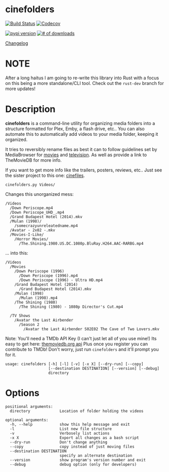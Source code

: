 cinefolders
===========
[![Build Status](https://travis-ci.org/hgibs/cinefolders.svg?branch=master)](https://travis-ci.org/hgibs/cinefolders)
[![Codecov](https://img.shields.io/codecov/c/github/hgibs/cinefolders/master.svg)](https://codecov.io/gh/hgibs/cinefolders/)

[![pypi version](https://img.shields.io/pypi/v/cinefolders.svg)](https://pypi.python.org/pypi/cinefolders)
[![# of downloads](https://img.shields.io/pypi/dm/cinefolders.svg)](https://pypi.python.org/pypi/cinefolders)

[Changelog](https://github.com/hgibs/cinefolders/releases)

# NOTE
After a long haitus I am going to re-write this library into Rust with a focus on this being a more standalone/CLI tool. Check out the `rust-dev` branch for more updates!

# Description
**cinefolders** is a command-line utility for organizing media folders into a structure formatted for Plex,
Emby, a flash drive, etc.. You can also automate this to automatically add videos to your media folder, keeping
it organized.

It tries to reversibly rename files as best it can to follow guidelines set by MediaBrowser
 for [movies](https://github.com/MediaBrowser/Wiki/wiki/Movie%20naming) and 
[television](https://github.com/MediaBrowser/Wiki/wiki/TV%20naming). As well as provide a 
link to TheMovieDB for more info. 

If you want to get more info like the trailers, posters, reviews, etc.. Just see the 
sister project to this one: [cinefiles](https://github.com/hgibs/cinefiles).

```
cinefolders.py Videos/
```

Changes this unorganized mess:

    /Videos  
      /Down Periscope.mp4
      /Down Periscope_UHD_.mp4
      /Grand Budapest Hotel (2014).mkv
      /Mulan (1998)/  
        /somecrazyunreleatedname.mp4
      /Avatar - 2x02 -.mkv
      /Movies-I-Like/  
        /Horror Movies/
          /The.Shining.1980.US.DC.1080p.BluRay.H264.AAC-RARBG.mp4

... into this:

    /Videos
      /Movies
        /Down Periscope (1996)
          /Down Periscope (1996).mp4
          /Down Periscope (1996) - Ultra HD.mp4
        /Grand Budapest Hotel (2014)
          /Grand Budapest Hotel (2014).mkv
        /Mulan (1998)
          /Mulan (1998).mp4
        /The Shining (1980)  
          /The Shining (1980) - 1080p Director's Cut.mp4
                
      /TV Shows
        /Avatar the Last Airbender 
          /Season 2
            /Avatar the Last Airbender S02E02 The Cave of Two Lovers.mkv
            
Note: You'll need a TMDb API Key (I can't just let all of you use mine!) Its easy to get
here: [themoviedb.org api](https://www.themoviedb.org/settings/api) Plus once you register 
you can contribute to TMDb! Don't worry, just run `cinefolders` and it'll prompt you for it.


```
usage: cinefolders [-h] [-l] [-v] [-x X] [--dry-run] [--copy]
                   [--destination DESTINATION] [--version] [--debug]
                   directory
```

# Options
```
positional arguments:
  directory             Location of folder holding the videos

optional arguments:
  -h, --help            show this help message and exit
  -l                    List new file structure
  -v                    Verbosely list actions
  -x X                  Export all changes as a bash script
  --dry-run             Don't change anything
  --copy                copy instead of just moving files
  --destination DESTINATION
                        specify an alternate destination
  --version             show program's version number and exit
  --debug               debug option (only for developers)
```

